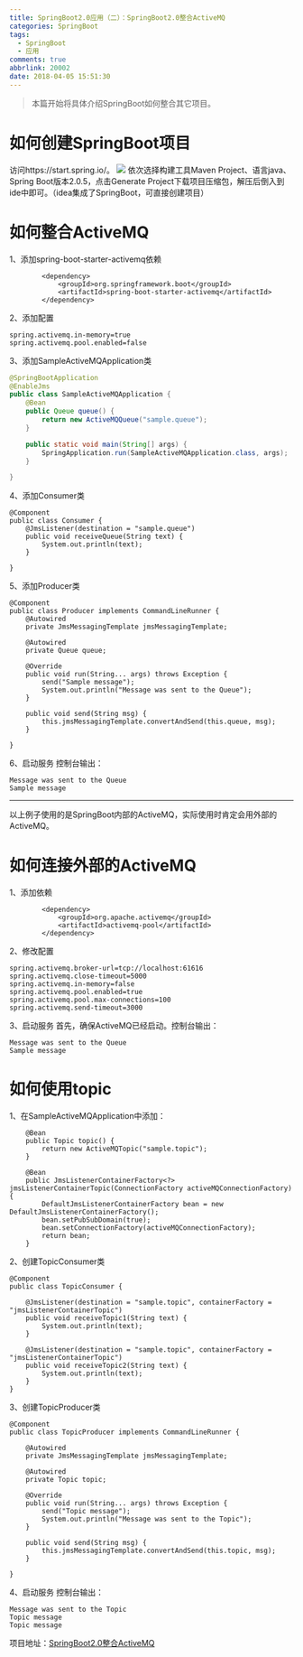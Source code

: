 ```yaml
---
title: SpringBoot2.0应用（二）：SpringBoot2.0整合ActiveMQ
categories: SpringBoot
tags:
  - SpringBoot
  - 应用
comments: true
abbrlink: 20002
date: 2018-04-05 15:51:30
---
```


> 本篇开始将具体介绍SpringBoot如何整合其它项目。
# 如何创建SpringBoot项目
访问https://start.spring.io/。
![](https://user-gold-cdn.xitu.io/2018/9/30/1662971c8efd3efc?w=1240&h=576&f=png&s=109816)
依次选择构建工具Maven Project、语言java、Spring Boot版本2.0.5，点击Generate Project下载项目压缩包，解压后倒入到ide中即可。（idea集成了SpringBoot，可直接创建项目）

# 如何整合ActiveMQ
1、添加spring-boot-starter-activemq依赖
```
		<dependency>
			<groupId>org.springframework.boot</groupId>
			<artifactId>spring-boot-starter-activemq</artifactId>
		</dependency>
```
2、添加配置

```
spring.activemq.in-memory=true
spring.activemq.pool.enabled=false
```
3、添加SampleActiveMQApplication类
```java
@SpringBootApplication
@EnableJms
public class SampleActiveMQApplication {
	@Bean
	public Queue queue() {
		return new ActiveMQQueue("sample.queue");
	}

	public static void main(String[] args) {
		SpringApplication.run(SampleActiveMQApplication.class, args);
	}

}
```
4、添加Consumer类

```
@Component
public class Consumer {
	@JmsListener(destination = "sample.queue")
	public void receiveQueue(String text) {
		System.out.println(text);
	}

}
```
5、添加Producer类

```
@Component
public class Producer implements CommandLineRunner {
	@Autowired
	private JmsMessagingTemplate jmsMessagingTemplate;

	@Autowired
	private Queue queue;

	@Override
	public void run(String... args) throws Exception {
		send("Sample message");
		System.out.println("Message was sent to the Queue");
	}

	public void send(String msg) {
		this.jmsMessagingTemplate.convertAndSend(this.queue, msg);
	}

}
```
6、启动服务
控制台输出：
```
Message was sent to the Queue
Sample message
```

---
以上例子使用的是SpringBoot内部的ActiveMQ，实际使用时肯定会用外部的ActiveMQ。
# 如何连接外部的ActiveMQ
1、添加依赖
```
		<dependency>
			<groupId>org.apache.activemq</groupId>
			<artifactId>activemq-pool</artifactId>
		</dependency>
```
2、修改配置
```
spring.activemq.broker-url=tcp://localhost:61616
spring.activemq.close-timeout=5000
spring.activemq.in-memory=false
spring.activemq.pool.enabled=true
spring.activemq.pool.max-connections=100
spring.activemq.send-timeout=3000
```
3、启动服务
首先，确保ActiveMQ已经启动。控制台输出：
```
Message was sent to the Queue
Sample message
```
# 如何使用topic
1、在SampleActiveMQApplication中添加：

```
    @Bean
    public Topic topic() {
        return new ActiveMQTopic("sample.topic");
    }

    @Bean
    public JmsListenerContainerFactory<?> jmsListenerContainerTopic(ConnectionFactory activeMQConnectionFactory) {
        DefaultJmsListenerContainerFactory bean = new DefaultJmsListenerContainerFactory();
        bean.setPubSubDomain(true);
        bean.setConnectionFactory(activeMQConnectionFactory);
        return bean;
    }
```
2、创建TopicConsumer类
```
@Component
public class TopicConsumer {

    @JmsListener(destination = "sample.topic", containerFactory = "jmsListenerContainerTopic")
    public void receiveTopic1(String text) {
        System.out.println(text);
    }

    @JmsListener(destination = "sample.topic", containerFactory = "jmsListenerContainerTopic")
    public void receiveTopic2(String text) {
        System.out.println(text);
    }
}
```
3、创建TopicProducer类
```
@Component
public class TopicProducer implements CommandLineRunner {

    @Autowired
    private JmsMessagingTemplate jmsMessagingTemplate;

    @Autowired
    private Topic topic;

    @Override
    public void run(String... args) throws Exception {
        send("Topic message");
        System.out.println("Message was sent to the Topic");
    }

    public void send(String msg) {
        this.jmsMessagingTemplate.convertAndSend(this.topic, msg);
    }

}
```
4、启动服务
控制台输出：
```
Message was sent to the Topic
Topic message
Topic message
```

项目地址：[SpringBoot2.0整合ActiveMQ](https://github.com/KAMIJYOUDOUMA/spring-boot-samples/tree/master/spring-boot-sample-activemq)
 

